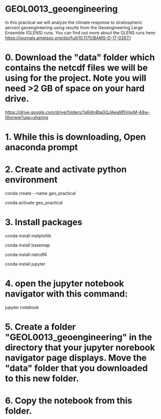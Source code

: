 # GEOL0013_geoengineering

In this practical we will analyze the climate response to stratospheric aerosol geoengineering using results from the Geoengineering Large Ensemble (GLENS) runs. You can find out more about the GLENS runs here: https://journals.ametsoc.org/doi/full/10.1175/BAMS-D-17-0267.1

# 0. Download the "data" folder which contains the netcdf files we will be using for the project. Note you will need >2 GB of space on your hard drive.

https://drive.google.com/drive/folders/1qRdinBlaGQJAwaM5VpxM-A8w-Ithxrww?usp=sharing

# 1. While this is downloading, Open anaconda prompt

# 2. Create and activate python environment
conda create --name geo_practical

conda activate geo_practical

# 3. Install packages
conda install matplotlib

conda install basemap

conda install netcdf4

conda install jupyter

# 4. open the jupyter notebook navigator with this command:
jupyter notebook

# 5. Create a folder "GEOL0013_geoengineering" in the directory that your jupyter norebook navigator page displays. Move the "data" folder that you downloaded to this new folder.

# 6. Copy the notebook from this folder.
